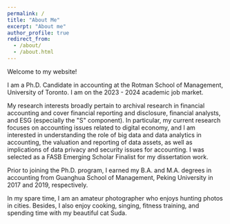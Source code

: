 ```yaml
---
permalink: /
title: "About Me"
excerpt: "About me"
author_profile: true
redirect_from: 
  - /about/
  - /about.html
---
```


Welcome to my website!

I am a Ph.D. Candidate in accounting at the Rotman School of Management, University of Toronto. I am on the 2023 - 2024 academic job market.

My research interests broadly pertain to archival research in financial accounting and cover financial reporting and disclosure, financial analysts, and ESG (especially the "S" component). In particular, my current research focuses on accounting issues related to digital economy, and I am interested in understanding the role of big data and data analytics in accounting, the valuation and reporting of data assets, as well as implications of data privacy and security issues for accounting. I was selected as a FASB Emerging Scholar Finalist for my dissertation work.

Prior to joining the Ph.D. program, I earned my B.A. and M.A. degrees in accounting from Guanghua School of Management, Peking University in 2017 and 2019, respectively.

In my spare time, I am an amateur photographer who enjoys hunting photos in cities. Besides, I also enjoy cooking, singing, fitness training, and spending time with my beautiful cat Suda. 



